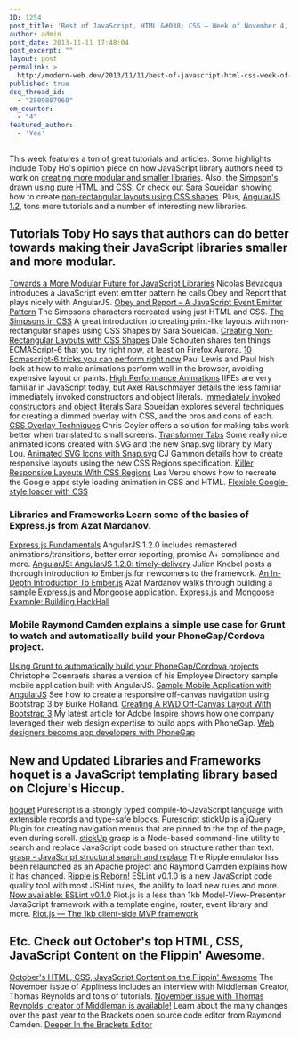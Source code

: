 ```yaml
---
ID: 1254
post_title: 'Best of JavaScript, HTML &#038; CSS – Week of November 4, 2013'
author: admin
post_date: 2013-11-11 17:48:04
post_excerpt: ""
layout: post
permalink: >
  http://modern-web.dev/2013/11/11/best-of-javascript-html-css-week-of-november-4-2013/
published: true
dsq_thread_id:
  - "2809887960"
om_counter:
  - "4"
featured_author:
  - 'Yes'
---
```

This week features a ton of great tutorials and articles. Some highlights include Toby Ho's opinion piece on how JavaScript library authors need to work on [creating more modular and smaller libraries][1]. Also, the [Simpson's drawn using pure HTML and CSS][2]. Or check out Sara Soueidan showing how to create [non-rectangular layouts using CSS shapes][3]. Plus, [AngularJS 1.2][4], tons more tutorials and a number of interesting new libraries. 
## Tutorials Toby Ho says that authors can do better towards making their JavaScript libraries smaller and more modular. 

[Towards a More Modular Future for JavaScript Libraries][1] Nicolas Bevacqua introduces a JavaScript event emitter pattern he calls Obey and Report that plays nicely with AngularJS. [Obey and Report – A JavaScript Event Emitter Pattern][5] The Simpsons characters recreated using just HTML and CSS. [The Simpsons in CSS][2] A great introduction to creating print-like layouts with non-rectangular shapes using CSS Shapes by Sara Soueidan. [Creating Non-Rectangular Layouts with CSS Shapes][3] Dale Schouten shares ten things ECMAScript-6 that you try right now, at least on Firefox Aurora. [10 Ecmascript-6 tricks you can perform right now][6] Paul Lewis and Paul Irish look at how to make animations perform well in the browser, avoiding expensive layout or paints. [High Performance Animations][7] IIFEs are very familiar in JavaScript today, but Axel Rauschmayer details the less familiar immediately invoked constructors and object literals. [Immediately invoked constructors and object literals][8] Sara Soueidan explores several techniques for creating a dimmed overlay with CSS, and the pros and cons of each. [CSS Overlay Techniques][9] Chris Coyier offers a solution for making tabs work better when translated to small screens. [Transformer Tabs][10] Some really nice animated icons created with SVG and the new Snap.svg library by Mary Lou. [Animated SVG Icons with Snap.svg][11] CJ Gammon details how to create responsive layouts using the new CSS Regions specification. [Killer Responsive Layouts With CSS Regions][12] Lea Verou shows how to recreate the Google apps style loading animation in CSS and HTML. [Flexible Google-style loader with CSS][13] 
### Libraries and Frameworks Learn some of the basics of Express.js from Azat Mardanov. 

[Express.js Fundamentals][14] AngularJS 1.2.0 includes remastered animations/transitions, better error reporting, promise A+ compliance and more. [AngularJS: AngularJS 1.2.0: timely-delivery][4] Julien Knebel posts a thorough introduction to Ember.js for newcomers to the framework. [An In-Depth Introduction To Ember.js][15] Azat Mardanov walks through building a sample Express.js and Mongoose application. [Express.js and Mongoose Example: Building HackHall][16] 
### Mobile Raymond Camden explains a simple use case for Grunt to watch and automatically build your PhoneGap/Cordova project. 

[Using Grunt to automatically build your PhoneGap/Cordova projects][17] Christophe Coenraets shares a version of his Employee Directory sample mobile application built with AngularJS. [Sample Mobile Application with AngularJS][18] See how to create a responsive off-canvas navigation using Bootstrap 3 by Burke Holland. [Creating A RWD Off-Canvas Layout With Bootstrap 3][19] My latest article for Adobe Inspire shows how one company leveraged their web design expertise to build apps with PhoneGap. [Web designers become app developers with PhoneGap][20] 
## New and Updated Libraries and Frameworks hoquet is a JavaScript templating library based on Clojure's Hiccup. 

[hoquet][21] Purescript is a strongly typed compile-to-JavaScript language with extensible records and type-safe blocks. [Purescript][22] stickUp is a jQuery Plugin for creating navigation menus that are pinned to the top of the page, even during scroll. [stickUp][23] grasp is a Node-based command-line utility to search and replace JavaScript code based on structure rather than text. [grasp - JavaScript structural search and replace][24] The Ripple emulator has been relaunched as an Apache project and Raymond Camden explains how it has changed. [Ripple is Reborn!][25] ESLint v0.1.0 is a new JavaScript code quality tool with most JSHint rules, the ability to load new rules and more. [Now available: ESLint v0.1.0][26] Riot.js is a less than 1kb Model-View-Presenter JavaScript framework with a template engine, router, event library and more. [Riot.js — The 1kb client-side MVP framework][27] 
## Etc. Check out October's top HTML, CSS, JavaScript Content on the Flippin' Awesome. 

[October's HTML, CSS, JavaScript Content on the Flippin' Awesome][28] The November issue of Appliness includes an interview with Middleman Creator, Thomas Reynolds and tons of tutorials. [November issue with Thomas Reynolds, creator of Middleman is available!][29] Learn about the many changes over the past year to the Brackets open source code editor from Raymond Camden. [Deeper In the Brackets Editor][30]

 [1]: http://bit.ly/1hzzZmg
 [2]: http://pattle.github.io/simpsons-in-css/
 [3]: http://bit.ly/1bgSaI6
 [4]: http://bit.ly/1bfLp5Y
 [5]: http://bit.ly/1bkam05
 [6]: http://bit.ly/1fpTA43
 [7]: http://bit.ly/1hrKKXW
 [8]: http://bit.ly/1fpRbq6
 [9]: http://bit.ly/1cWHyxy
 [10]: http://bit.ly/1cExSLY
 [11]: http://bit.ly/1iMDBN9
 [12]: http://bit.ly/1iMDm4L
 [13]: http://lea.verou.me/2013/11/flexible-google-style-loader-with-css/
 [14]: http://bit.ly/1bkaeh5
 [15]: http://bit.ly/1cWGQAj
 [16]: http://bit.ly/1fjQUoy
 [17]: http://bit.ly/1hrsXA5
 [18]: http://bit.ly/1fjPURi
 [19]: http://bit.ly/1b3St9j
 [20]: http://adobe.ly/1iHL9Rj
 [21]: http://bit.ly/1b9kuMD
 [22]: http://bit.ly/1grP73I
 [23]: http://bit.ly/1fjQBdp
 [24]: http://bit.ly/1fjPtXg
 [25]: http://bit.ly/1b5wO0f
 [26]: http://bit.ly/1b5slL3
 [27]: http://bit.ly/HCyjZG
 [28]: http://bit.ly/1da6Xnl
 [29]: http://bit.ly/1hrK2K5
 [30]: http://bit.ly/1fpQe0L